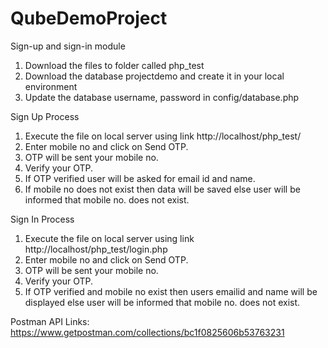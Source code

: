 # QubeDemoProject
Sign-up and sign-in module

1. Download the files to folder called php_test
2. Download the database projectdemo and create it in your local environment
3. Update the database username, password in config/database.php

Sign Up Process
1. Execute the file on local server using link http://localhost/php_test/
2. Enter mobile no and click on Send OTP.
3. OTP will be sent your mobile no.
4. Verify your OTP.
5. If OTP verified user will be asked for email id and name.
6. If mobile no does not exist then data will be saved else user will be informed that mobile no. does not exist.

Sign In Process
1. Execute the file on local server using link http://localhost/php_test/login.php
2. Enter mobile no and click on Send OTP.
3. OTP will be sent your mobile no.
4. Verify your OTP.
5. If OTP verified and mobile no exist then users emailid and name will be displayed else user will be informed that mobile no. does not exist.

Postman API Links: https://www.getpostman.com/collections/bc1f0825606b53763231
